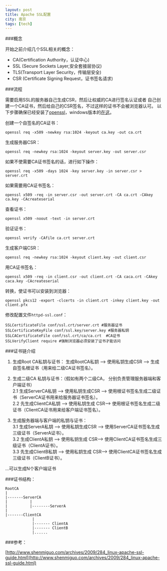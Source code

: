 ```yaml
---
layout: post
title: Apache SSL配置
city: 南京
tags: [tech]
---
```


###概念

开始之前介绍几个SSL相关的概念：

* CA(Certification Authority，认证中心)
* SSL (Secure Sockets Layer,安全套接层协议)
* TLS(Transport Layer Security，传输层安全)
* CSR (Certificate Signing Request，证书签名请求)

###流程

需要启用SSL的服务器自己生成CSR，然后让权威的CA进行签名认证或者 自己创建一个CA证书，然后给自己的CSR签名，不过这样的证书不会被浏览器认可。
以下步骤确保已经安装了[openssl]，windows版本的[在这][1]。

创建一个自签名的CA证书：

	openssl req -x509 -newkey rsa:1024 -keyout ca.key -out ca.crt
	
生成服务器CSR：

	openssl req -newkey rsa:1024 -keyout server.key -out server.csr

如果不使需要CA证书签名的话，进行如下操作：

	openssl req -x509 -days 1024 -key server.key -in server.csr > server.crt

如果需要用CA证书签名：

	openssl x509 -req -in server.csr -out server.crt -CA ca.crt -CAkey ca.key -CAcreateserial

查看证书：

	openssl x509 -noout -text -in server.crt

验证证书：

	openssl verify -CAfile ca.crt server.crt

生成客户端CSR：

	openssl req -newkey rsa:1024 -keyout client.key -out client.csr

用CA证书签名：

	openssl x509 -req -in client.csr -out client.crt -CA caca.crt -CAkey caca.key -CAcreateserial

转换，使证书可以安装到浏览器：

	openssl pkcs12 -export -clcerts -in client.crt -inkey client.key -out client.pfx


修改配置文件`httpd-ssl.conf`：

	SSLCertificateFile conf/ssl.crt/server.crt #服务器证书
	SSLCertificateKeyFile conf/ssl.key/server.key #服务器私钥
	SSLCACertificateFile conf/ssl.crt/ca/ca.crt  #CA证书
	SSLVerifyClient require #强制浏览器必须安装了证书才能访问


###证书链介绍

1. 生成Root CA私钥与证书： 生成RootCA私钥 —> 使用私钥生成CSR —> 生成自签名根证书（用来给二级CA证书签名）。

2. 生成二级CA 私钥与证书：（假如有两个二级CA， 分别负责管理服务器端和客户端证书）     
2.1 生成ServerCA私钥 —> 使用私钥生成CSR —> 使用根证书签名生成二级证书（ServerCA证书用来给服务器证书签名）。      
2.2 先生成ClientCA私钥 —> 使用私钥生成 CSR—> 使用根证书签名生成二级证书（ClientCA证书用来给客户端证书签名）。       

3. 生成服务器端与客户端的私钥与证书：       
3.1 生成ServerA私钥 —> 使用私钥生成CSR —> 使用ServerCA证书签名生成三级证书（ServerA证书）。      
3.2 生成ClientA私钥 —> 使用私钥生成 CSR—> 使用ClientCA证书签名生成三级证书（ClientA证书）。       
3.3 先生成ClientB私钥 —> 使用私钥生成 CSR—> 使用ClientCA证书签名生成三级证书（ClientB证书）。       

...可以生成N个客户端证书

###证书结构：

	RootCA
	|
	|-------ServerCA
	|          |
	|          |--------ServerA
	|
	|-------ClientCA
	            |
	            |------- ClientA
	            |------- ClientB
	            |......


###参考：

[http://www.shenmiguo.com/archives/2009/284_linux-apache-ssl-guide.html](http://www.shenmiguo.com/archives/2009/284_linux-apache-ssl-guide.html)

[1]: http://www.slproweb.com/products/Win32OpenSSL.html
[openssl]: http://www.openssl.org/ "open ssl"

